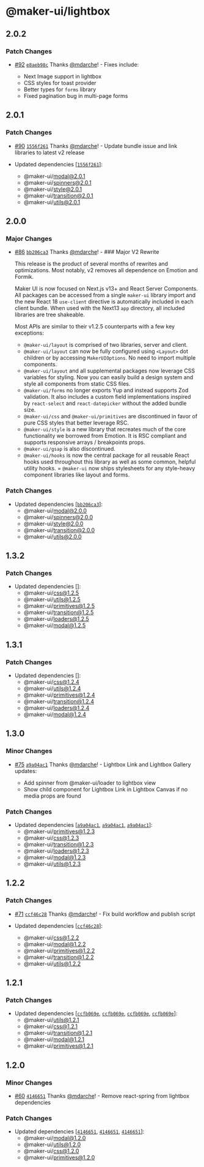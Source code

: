 # @maker-ui/lightbox

## 2.0.2

### Patch Changes

- [#92](https://github.com/mdarche/maker-ui/pull/92) [`e8aeb98c`](https://github.com/mdarche/maker-ui/commit/e8aeb98c5fea0e55fbfea43dc84e58a88a6fe0a3) Thanks [@mdarche](https://github.com/mdarche)! - Fixes include:

  - Next Image support in lightbox
  - CSS styles for toast provider
  - Better types for `forms` library
  - Fixed pagination bug in multi-page forms

## 2.0.1

### Patch Changes

- [#90](https://github.com/mdarche/maker-ui/pull/90) [`1556f261`](https://github.com/mdarche/maker-ui/commit/1556f261c86559e9d4b64e33984b09d824c00656) Thanks [@mdarche](https://github.com/mdarche)! - Update bundle issue and link libraries to latest v2 release

- Updated dependencies [[`1556f261`](https://github.com/mdarche/maker-ui/commit/1556f261c86559e9d4b64e33984b09d824c00656)]:
  - @maker-ui/modal@2.0.1
  - @maker-ui/spinners@2.0.1
  - @maker-ui/style@2.0.1
  - @maker-ui/transition@2.0.1
  - @maker-ui/utils@2.0.1

## 2.0.0

### Major Changes

- [#86](https://github.com/mdarche/maker-ui/pull/86) [`bb206ca3`](https://github.com/mdarche/maker-ui/commit/bb206ca3f9e7bc643ddb694a3b390e0945054a72) Thanks [@mdarche](https://github.com/mdarche)! - ### Major V2 Rewrite

  This release is the product of several months of rewrites and optimizations. Most notably, v2 removes all dependence on Emotion and Formik.

  Maker UI is now focused on Next.js v13+ and React Server Components. All packages can be accessed from a single `maker-ui` library import and the new React 18 `use-client` directive is automatically included in each client bundle. When used with the Next13 `app` directory, all included libraries are tree shakeable.

  Most APIs are similar to their v1.2.5 counterparts with a few key exceptions:

  - `@maker-ui/layout` is comprised of two libraries, server and client.
  - `@maker-ui/layout` can now be fully configured using `<Layout>` dot children or by accessing `MakerUIOptions`. No need to import multiple components.
  - `@maker-ui/layout` and all supplemental packages now leverage CSS variables for styling. Now you can easily build a design system and style all components from static CSS files.
  - `@maker-ui/forms` no longer exports Yup and instead supports Zod validation. It also includes a custom field implementations inspired by `react-select` and `react-datepicker` without the added bundle size.
  - `@maker-ui/css` and `@maker-ui/primitives` are discontinued in favor of pure CSS styles that better leverage RSC.
  - `@maker-ui/style` is a new library that recreates much of the core functionality we borrowed from Emotion. It is RSC compliant and supports responsive arrays / breakpoints props.
  - `@maker-ui/gsap` is also discontinued.
  - `@maker-ui/hooks` is now the central package for all reusable React hooks used throughout this library as well as some common, helpful utility hooks.
    = `@maker-ui` now ships stylesheets for any style-heavy component libraries like layout and forms.

### Patch Changes

- Updated dependencies [[`bb206ca3`](https://github.com/mdarche/maker-ui/commit/bb206ca3f9e7bc643ddb694a3b390e0945054a72)]:
  - @maker-ui/modal@2.0.0
  - @maker-ui/spinners@2.0.0
  - @maker-ui/style@2.0.0
  - @maker-ui/transition@2.0.0
  - @maker-ui/utils@2.0.0

## 1.3.2

### Patch Changes

- Updated dependencies []:
  - @maker-ui/css@1.2.5
  - @maker-ui/utils@1.2.5
  - @maker-ui/primitives@1.2.5
  - @maker-ui/transition@1.2.5
  - @maker-ui/loaders@1.2.5
  - @maker-ui/modal@1.2.5

## 1.3.1

### Patch Changes

- Updated dependencies []:
  - @maker-ui/css@1.2.4
  - @maker-ui/utils@1.2.4
  - @maker-ui/primitives@1.2.4
  - @maker-ui/transition@1.2.4
  - @maker-ui/loaders@1.2.4
  - @maker-ui/modal@1.2.4

## 1.3.0

### Minor Changes

- [#75](https://github.com/mdarche/maker-ui/pull/75) [`a9a04ac1`](https://github.com/mdarche/maker-ui/commit/a9a04ac119a558a98897544fa1121761fb3dd488) Thanks [@mdarche](https://github.com/mdarche)! - Lightbox Link and Lightbox Gallery updates:

  - Add spinner from @maker-ui/loader to lightbox view
  - Show child component for Lightbox Link in Lightbox Canvas if no media props are found

### Patch Changes

- Updated dependencies [[`a9a04ac1`](https://github.com/mdarche/maker-ui/commit/a9a04ac119a558a98897544fa1121761fb3dd488), [`a9a04ac1`](https://github.com/mdarche/maker-ui/commit/a9a04ac119a558a98897544fa1121761fb3dd488), [`a9a04ac1`](https://github.com/mdarche/maker-ui/commit/a9a04ac119a558a98897544fa1121761fb3dd488)]:
  - @maker-ui/primitives@1.2.3
  - @maker-ui/css@1.2.3
  - @maker-ui/transition@1.2.3
  - @maker-ui/loaders@1.2.3
  - @maker-ui/modal@1.2.3
  - @maker-ui/utils@1.2.3

## 1.2.2

### Patch Changes

- [#71](https://github.com/mdarche/maker-ui/pull/71) [`ccf46c28`](https://github.com/mdarche/maker-ui/commit/ccf46c28e765c8aee76ace7107640af9b13f65f9) Thanks [@mdarche](https://github.com/mdarche)! - Fix build workflow and publish script

- Updated dependencies [[`ccf46c28`](https://github.com/mdarche/maker-ui/commit/ccf46c28e765c8aee76ace7107640af9b13f65f9)]:
  - @maker-ui/css@1.2.2
  - @maker-ui/modal@1.2.2
  - @maker-ui/primitives@1.2.2
  - @maker-ui/transition@1.2.2
  - @maker-ui/utils@1.2.2

## 1.2.1

### Patch Changes

- Updated dependencies [[`ccfb069e`](https://github.com/mdarche/maker-ui/commit/ccfb069e0fd1fd40b61514b62dd959269886b3e3), [`ccfb069e`](https://github.com/mdarche/maker-ui/commit/ccfb069e0fd1fd40b61514b62dd959269886b3e3), [`ccfb069e`](https://github.com/mdarche/maker-ui/commit/ccfb069e0fd1fd40b61514b62dd959269886b3e3), [`ccfb069e`](https://github.com/mdarche/maker-ui/commit/ccfb069e0fd1fd40b61514b62dd959269886b3e3)]:
  - @maker-ui/utils@1.2.1
  - @maker-ui/css@1.2.1
  - @maker-ui/transition@1.2.1
  - @maker-ui/modal@1.2.1
  - @maker-ui/primitives@1.2.1

## 1.2.0

### Minor Changes

- [#60](https://github.com/mdarche/maker-ui/pull/60) [`4146651`](https://github.com/mdarche/maker-ui/commit/4146651ace370416da58af0e10d410b01354277d) Thanks [@mdarche](https://github.com/mdarche)! - Remove react-spring from lightbox dependencies

### Patch Changes

- Updated dependencies [[`4146651`](https://github.com/mdarche/maker-ui/commit/4146651ace370416da58af0e10d410b01354277d), [`4146651`](https://github.com/mdarche/maker-ui/commit/4146651ace370416da58af0e10d410b01354277d), [`4146651`](https://github.com/mdarche/maker-ui/commit/4146651ace370416da58af0e10d410b01354277d)]:
  - @maker-ui/modal@1.2.0
  - @maker-ui/utils@1.2.0
  - @maker-ui/css@1.2.0
  - @maker-ui/primitives@1.2.0
